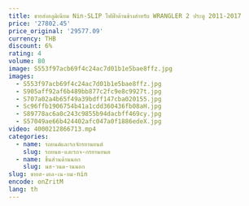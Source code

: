 ```yaml
---
title: ขายส่งอลูมิเนียม Nin-SLIP ไฟฟ้าด้านข้างสําหรับ WRANGLER 2 ประตู 2011-2017
price: '27802.45'
price_original: '29577.09'
currency: THB
discount: 6%
rating: 4
volume: 80
image: S553f97acb69f4c24ac7d01b1e5bae8ffz.jpg
images:
  - S553f97acb69f4c24ac7d01b1e5bae8ffz.jpg
  - S905aff92af6b489bb877c2fc9e8c9927t.jpg
  - S707a02a4b65f49a39bdff147cba020155.jpg
  - Sc96ffb1906754b41a1cdd360436fb08aH.jpg
  - S89778ac6a0c243c9855b94dacbff469cy.jpg
  - S57049ae66b424402afc047a0f1886edeX.jpg
video: 4000212866713.mp4
categories:
  - name: รถยนต์และรถจักรยานยนต์
    slug: รถยนต-และรถจ-กรยานยนต
  - name: ชิ้นส่วนด้านนอก
    slug: นส-วนด-านนอก
slug: ขายส-งอล-เน-ยม-nin
encode: onZritM
lang: th
---
```

  